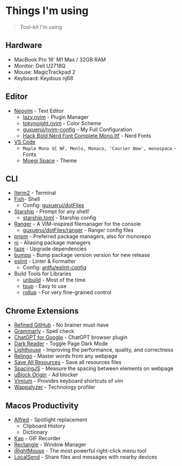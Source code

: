 # Things I'm using

> Tool-kit I'm using

## Hardware

- MacBook Pro 16' M1 Max / 32GB RAM
- Monitor: Dell U2718Q
- Mouse: MagicTrackpad 2
- Keyboard: Keydous nj68

## Editor

- [Neovim](https://github.com/neovim/neovim) - Text Editor
  - [lazy.nvim](https://github.com/folke/lazy.nvim) - Plugin Manager
  - [tokynoight.nvim](https://github.com/folke/tokyonight.nvim) - Color Scheme
  - [guxuerui/nvim-config](https://github.com/guxuerui/nvim-config) - My Full Configuration
  - [Hack Bold Nerd Font Complete Mono.ttf](https://github.com/guxuerui/dotFiles/tree/main/fonts) - Nerd Fonts
- [VS Code](https://code.visualstudio.com/)
  - `Maple Mono SC NF, Menlo, Monaco, 'Courier New', monospace` - Fonts
  - [Moegi Space](https://github.com/moegi-design/vscode-theme) - Theme

## CLI

- [Iterm2](https://iterm2.com/) - Terminal
- [Fish](https://fishshell.com/docs/current/index.html)- Shell
  - Config: [guxuerui/dotFiles](https://github.com/guxuerui/dotFiles/tree/main/fish)
- [Starship](https://starship.rs/guide) - Prompt for any shell!
  - [starship.toml](https://github.com/guxuerui/dotFiles/blob/main/starship.toml) - Starship config
- [Ranger](https://github.com/ranger/ranger) - A VIM-inspired filemanager for the console
  - [guxuerui/dotFiles/ranger](https://github.com/guxuerui/dotFiles/tree/main/ranger) - Ranger config files
- [pnpm](https://pnpm.io/) - Preferred package managers, also for monorepo
- [ni](https://github.com/antfu/ni) - Aliasing package managers
- [taze](https://github.com/antfu/taze) - Upgrade dependencies
- [bumpp](https://github.com/antfu/bumpp) - Bump package version version for new release
- [eslint](https://eslint.org/) - Linter & Formatter
  - Config: [antfu/eslint-config](https://github.com/antfu/eslint-config)
- Build Tools for Libraries
  - [unbuild](https://github.com/unjs/unbuild) - Most of the time
  - [tsup](https://github.com/egoist/tsup) - Easy to use
  - [rollup](https://rollupjs.org/) - For very fine-grained control

## Chrome Extensions

- [Refined GitHub](https://chrome.google.com/webstore/detail/refined-github/hlepfoohegkhhmjieoechaddaejaokhf) - No brainer must-have
- [Grammarly](https://chrome.google.com/webstore/detail/grammarly-grammar-checker/kbfnbcaeplbcioakkpcpgfkobkghlhen) - Spell check
- [ChatGPT for Google](https://chrome.google.com/webstore/detail/chatgpt-for-google/jgjaeacdkonaoafenlfkkkmbaopkbilf) - ChatGPT browser plugin
- [Dark Reader](https://chrome.google.com/webstore/detail/dark-reader/eimadpbcbfnmbkopoojfekhnkhdbieeh) - Toggle Page Dark Mode
- [Lighthouse](https://chrome.google.com/webstore/detail/lighthouse/blipmdconlkpinefehnmjammfjpmpbjk) - Improving the performance, quality, and correctness
- [Relingo](https://chrome.google.com/webstore/detail/relingo-master-words-from/dpphkcfmnbkdpmgneljgdhfnccnhmfig) - Master words from any webpage
- [Save All Resources](https://chrome.google.com/webstore/detail/save-all-resources/abpdnfjocnmdomablahdcfnoggeeiedb) - Save all resources files
- [SpacingJS](https://chrome.google.com/webstore/detail/spacingjs/fhjegjndanjcamfldhenjnhnjheecgcc) - Measure the spacing between elements on webpage
- [uBlock Origin](https://chrome.google.com/webstore/detail/ublock-origin/cjpalhdlnbpafiamejdnhcphjbkeiagm) - Ad blocker
- [Vimium](https://chrome.google.com/webstore/detail/vimium/dbepggeogbaibhgnhhndojpepiihcmeb) - Provides keyboard shortcuts of vim
- [Wappalyzer](https://chrome.google.com/webstore/detail/wappalyzer-technology-pro/gppongmhjkpfnbhagpmjfkannfbllamg) - Technology profiler

## Macos Productivity

- [Alfred](https://www.alfredapp.com/) - Spotlight replacement
  - Clipboard History
  - Dictionary
- [Kap](https://getkap.co/) - GIF Recorder
- [Rectangle](https://rectangleapp.com/) - Window Manager
- [iRightMouse](https://apps.apple.com/cn/app/%E8%B6%85%E7%BA%A7%E5%8F%B3%E9%94%AE-irightmouse/id1497428978?mt=12) - The most powerful right-click menu tool
- [LocalSend](https://github.com/localsend/localsend) - Share files and messages with nearby devices
